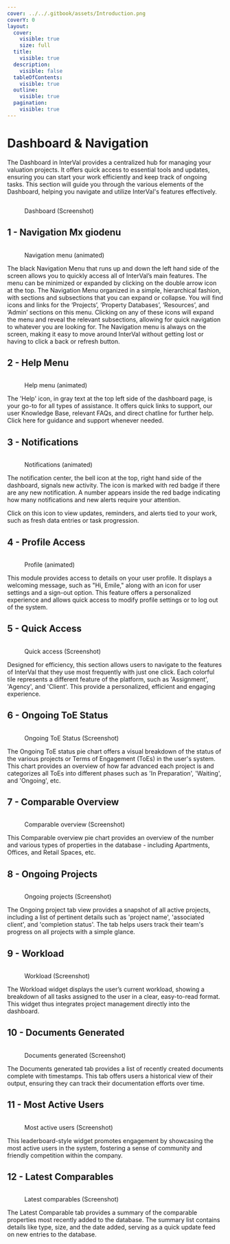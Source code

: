 ```yaml
---
cover: ../../.gitbook/assets/Introduction.png
coverY: 0
layout:
  cover:
    visible: true
    size: full
  title:
    visible: true
  description:
    visible: false
  tableOfContents:
    visible: true
  outline:
    visible: true
  pagination:
    visible: true
---
```


# Dashboard & Navigation

The Dashboard in InterVal provides a centralized hub for managing your valuation projects. It offers quick access to essential tools and updates, ensuring you can start your work efficiently and keep track of ongoing tasks. This section will guide you through the various elements of the Dashboard, helping you navigate and utilize InterVal's features effectively.

<figure><img src="../../.gitbook/assets/Dashboard" alt=""><figcaption><p>Dashboard (Screenshot)</p></figcaption></figure>

## 1 - Navigation Mx giodenu

<figure><img src="../../.gitbook/assets/Navigation (animated)" alt=""><figcaption><p>Navigation menu (animated)</p></figcaption></figure>

The black Navigation Menu that runs up and down the left hand side of the screen allows you to quickly access all of InterVal’s main features. The menu can be minimized or expanded by clicking on the double arrow icon at the top. The Navigation Menu  organized in a simple, hierarchical fashion, with sections and subsections that you can expand or collapse. You will find icons and links for the ‘Projects’, ‘Property Databases’, ‘Resources’, and ‘Admin’ sections on this menu. Clicking on any of these icons will expand the menu and reveal the relevant subsections, allowing for quick navigation to whatever you are looking for. The Navigation menu is always on the screen, making it easy to move around InterVal without getting lost or having to click a back or refresh button.

## 2 - Help Menu

<figure><img src="../../.gitbook/assets/Help menu (animated)" alt=""><figcaption><p>Help menu (animated)</p></figcaption></figure>

The 'Help' icon, in gray text at the top left side of the dashboard page, is your go-to for all types of assistance. It offers quick links to support, our user Knowledge Base, relevant FAQs, and direct chatline for further help. Click here for guidance and support whenever needed.

## 3 - Notifications

<figure><img src="../../.gitbook/assets/Notifications (animated)" alt=""><figcaption><p>Notifications (animated)</p></figcaption></figure>

The notification center, the bell icon at the top, right hand side of the dashboard, signals new activity. The icon is marked with red badge if there are any new notification. A number appears inside the red badge indicating how many notifications and new alerts require your attention.&#x20;

Click on this icon to view updates, reminders, and alerts tied to your work, such as fresh data entries or task progression.

## 4 - Profile Access

<figure><img src="../../.gitbook/assets/Profile (animated)" alt=""><figcaption><p>Profile (animated)</p></figcaption></figure>

This module provides access to details on your user profile. It displays a welcoming message, such as "Hi, Emile," along with an icon for user settings and a sign-out option. This feature offers a personalized experience and allows quick access to modify profile settings or to log out of the system.

## 5 - Quick Access

<figure><img src="../../.gitbook/assets/Dashboard - module 1" alt=""><figcaption><p>Quick access (Screenshot)</p></figcaption></figure>

Designed for efficiency, this section allows users to navigate to the features of InterVal that they use most frequently with just one click. Each colorful tile represents a different feature of the platform, such as 'Assignment', 'Agency', and 'Client'. This provide a personalized, efficient and engaging experience.

## 6 - Ongoing ToE Status

<figure><img src="../../.gitbook/assets/Dashboard - module 2" alt=""><figcaption><p>Ongoing ToE Status (Screenshot)</p></figcaption></figure>

The Ongoing ToE status pie chart offers a visual breakdown of the status of the various projects or Terms of Engagement (ToEs) in the user's system. This chart provides an overview of how far advanced each project is and categorizes all ToEs into different phases such as 'In Preparation', 'Waiting', and 'Ongoing', etc.

## 7 - Comparable Overview

<figure><img src="../../.gitbook/assets/Dashboard - module 3" alt=""><figcaption><p>Comparable overview (Screenshot)</p></figcaption></figure>

This Comparable overview pie chart provides an overview of the number and various types of properties in the database - including Apartments, Offices, and Retail Spaces, etc.&#x20;

## 8 - Ongoing Projects

<figure><img src="../../.gitbook/assets/Dashboard - module 4" alt=""><figcaption><p>Ongoing projects (Screenshot)</p></figcaption></figure>

The Ongoing project tab view provides a snapshot of all active projects, including a list of pertinent details such as 'project name', 'associated client', and 'completion status'. The tab helps users track their team's progress on all projects with a simple glance.

## 9 - Workload

<figure><img src="../../.gitbook/assets/Dashboard - module 5" alt=""><figcaption><p>Workload (Screenshot)</p></figcaption></figure>

The Workload widget displays the user’s current workload, showing a breakdown of all tasks assigned to the user in a clear, easy-to-read format. This widget thus integrates project management directly into the dashboard.

## 10 - Documents Generated

<figure><img src="../../.gitbook/assets/Dashboard - module 6" alt=""><figcaption><p>Documents generated (Screenshot)</p></figcaption></figure>

The Documents generated tab provides a list of recently created documents complete with timestamps. This tab offers users a historical view of their output, ensuring they can track their documentation efforts over time.

## 11 - Most Active Users

<figure><img src="../../.gitbook/assets/Dashboard - module 7" alt=""><figcaption><p>Most active users (Screenshot)</p></figcaption></figure>

This leaderboard-style widget  promotes engagement by showcasing the most active users in the system, fostering a sense of community and friendly competition within the company.

## 12 - Latest Comparables

<figure><img src="../../.gitbook/assets/Dashboard - module 8" alt=""><figcaption><p>Latest comparables (Screenshot)</p></figcaption></figure>

The Latest Comparable tab provides a summary of the comparable properties most recently added to the database. The summary list contains details like type, size, and the date added, serving as a quick update feed on new entries to the database.
